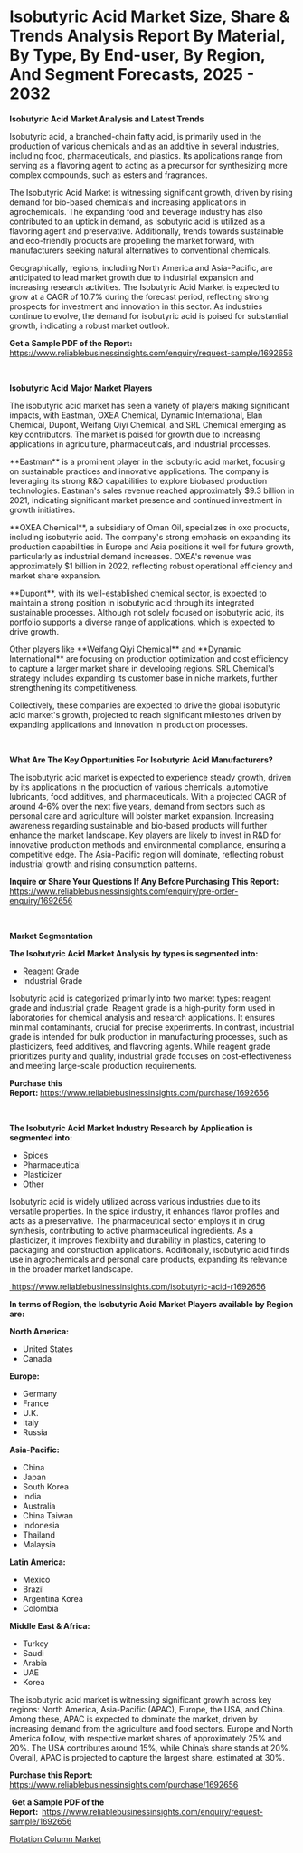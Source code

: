 <p><h1>Isobutyric Acid Market Size, Share & Trends Analysis Report By Material, By Type, By End-user, By Region, And Segment Forecasts, 2025 - 2032</h1></p><p><strong>Isobutyric Acid Market Analysis and Latest Trends</strong></p>
<p><p>Isobutyric acid, a branched-chain fatty acid, is primarily used in the production of various chemicals and as an additive in several industries, including food, pharmaceuticals, and plastics. Its applications range from serving as a flavoring agent to acting as a precursor for synthesizing more complex compounds, such as esters and fragrances. </p><p>The Isobutyric Acid Market is witnessing significant growth, driven by rising demand for bio-based chemicals and increasing applications in agrochemicals. The expanding food and beverage industry has also contributed to an uptick in demand, as isobutyric acid is utilized as a flavoring agent and preservative. Additionally, trends towards sustainable and eco-friendly products are propelling the market forward, with manufacturers seeking natural alternatives to conventional chemicals.</p><p>Geographically, regions, including North America and Asia-Pacific, are anticipated to lead market growth due to industrial expansion and increasing research activities. The Isobutyric Acid Market is expected to grow at a CAGR of 10.7% during the forecast period, reflecting strong prospects for investment and innovation in this sector. As industries continue to evolve, the demand for isobutyric acid is poised for substantial growth, indicating a robust market outlook.</p></p>
<p><strong>Get a Sample PDF of the Report:&nbsp;</strong> <a href="https://www.reliablebusinessinsights.com/enquiry/request-sample/1692656?utm_campaign=2534&utm_medium=2&utm_source=Github&utm_content=ia&utm_term=31032025&utm_id=isobutyric-acid">https://www.reliablebusinessinsights.com/enquiry/request-sample/1692656</a></p>
<p>&nbsp;</p>
<p><strong>Isobutyric Acid Major Market Players</strong></p>
<p><p>The isobutyric acid market has seen a variety of players making significant impacts, with Eastman, OXEA Chemical, Dynamic International, Elan Chemical, Dupont, Weifang Qiyi Chemical, and SRL Chemical emerging as key contributors. The market is poised for growth due to increasing applications in agriculture, pharmaceuticals, and industrial processes.</p><p>**Eastman** is a prominent player in the isobutyric acid market, focusing on sustainable practices and innovative applications. The company is leveraging its strong R&D capabilities to explore biobased production technologies. Eastman's sales revenue reached approximately $9.3 billion in 2021, indicating significant market presence and continued investment in growth initiatives.</p><p>**OXEA Chemical**, a subsidiary of Oman Oil, specializes in oxo products, including isobutyric acid. The company's strong emphasis on expanding its production capabilities in Europe and Asia positions it well for future growth, particularly as industrial demand increases. OXEA's revenue was approximately $1 billion in 2022, reflecting robust operational efficiency and market share expansion.</p><p>**Dupont**, with its well-established chemical sector, is expected to maintain a strong position in isobutyric acid through its integrated sustainable processes. Although not solely focused on isobutyric acid, its portfolio supports a diverse range of applications, which is expected to drive growth.</p><p>Other players like **Weifang Qiyi Chemical** and **Dynamic International** are focusing on production optimization and cost efficiency to capture a larger market share in developing regions. SRL Chemical's strategy includes expanding its customer base in niche markets, further strengthening its competitiveness.</p><p>Collectively, these companies are expected to drive the global isobutyric acid market's growth, projected to reach significant milestones driven by expanding applications and innovation in production processes.</p></p>
<p>&nbsp;</p>
<p><strong>What Are The Key Opportunities For Isobutyric Acid Manufacturers?</strong></p>
<p><p>The isobutyric acid market is expected to experience steady growth, driven by its applications in the production of various chemicals, automotive lubricants, food additives, and pharmaceuticals. With a projected CAGR of around 4-6% over the next five years, demand from sectors such as personal care and agriculture will bolster market expansion. Increasing awareness regarding sustainable and bio-based products will further enhance the market landscape. Key players are likely to invest in R&D for innovative production methods and environmental compliance, ensuring a competitive edge. The Asia-Pacific region will dominate, reflecting robust industrial growth and rising consumption patterns.</p></p>
<p><strong>Inquire or Share Your Questions If Any Before Purchasing This Report:</strong> <a href="https://www.reliablebusinessinsights.com/enquiry/pre-order-enquiry/1692656?utm_campaign=2534&utm_medium=2&utm_source=Github&utm_content=ia&utm_term=31032025&utm_id=isobutyric-acid">https://www.reliablebusinessinsights.com/enquiry/pre-order-enquiry/1692656</a></p>
<p>&nbsp;</p>
<p><strong>Market Segmentation</strong></p>
<p><strong>The Isobutyric Acid Market Analysis by types is segmented into:</strong></p>
<p><ul><li>Reagent Grade</li><li>Industrial Grade</li></ul></p>
<p><p>Isobutyric acid is categorized primarily into two market types: reagent grade and industrial grade. Reagent grade is a high-purity form used in laboratories for chemical analysis and research applications. It ensures minimal contaminants, crucial for precise experiments. In contrast, industrial grade is intended for bulk production in manufacturing processes, such as plasticizers, feed additives, and flavoring agents. While reagent grade prioritizes purity and quality, industrial grade focuses on cost-effectiveness and meeting large-scale production requirements.</p></p>
<p><strong>Purchase this Report:&nbsp;</strong><a href="https://www.reliablebusinessinsights.com/purchase/1692656?utm_campaign=2534&utm_medium=2&utm_source=Github&utm_content=ia&utm_term=31032025&utm_id=isobutyric-acid">https://www.reliablebusinessinsights.com/purchase/1692656</a></p>
<p>&nbsp;</p>
<p><strong>The Isobutyric Acid Market Industry Research by Application is segmented into:</strong></p>
<p><ul><li>Spices</li><li>Pharmaceutical</li><li>Plasticizer</li><li>Other</li></ul></p>
<p><p>Isobutyric acid is widely utilized across various industries due to its versatile properties. In the spice industry, it enhances flavor profiles and acts as a preservative. The pharmaceutical sector employs it in drug synthesis, contributing to active pharmaceutical ingredients. As a plasticizer, it improves flexibility and durability in plastics, catering to packaging and construction applications. Additionally, isobutyric acid finds use in agrochemicals and personal care products, expanding its relevance in the broader market landscape.</p></p>
<p><a href="https://www.reliablebusinessinsights.com/isobutyric-acid-r1692656?utm_campaign=2534&utm_medium=2&utm_source=Github&utm_content=ia&utm_term=31032025&utm_id=isobutyric-acid">&nbsp;https://www.reliablebusinessinsights.com/isobutyric-acid-r1692656</a></p>
<p><strong>In terms of Region, the Isobutyric Acid Market Players available by Region are:</strong></p>
<p>
    <p> <strong> North America: </strong>
        <ul>
            <li>United States</li>
            <li>Canada</li>
        </ul>
        </p> 
    <p> <strong> Europe: </strong>
        <ul>
            <li>Germany</li>
            <li>France</li>
            <li>U.K.</li>
            <li>Italy</li>
            <li>Russia</li>
        </ul>
        </p> 
    <p> <strong> Asia-Pacific: </strong>
        <ul>
            <li>China</li>
            <li>Japan</li>
            <li>South Korea</li>
            <li>India</li>
            <li>Australia</li>
            <li>China Taiwan</li>
            <li>Indonesia</li>
            <li>Thailand</li>
            <li>Malaysia</li>
        </ul>
        </p> 
    <p> <strong> Latin America: </strong>
        <ul>
            <li>Mexico</li>
            <li>Brazil</li>
            <li>Argentina Korea</li>
            <li>Colombia</li>
        </ul>
        </p> 
    <p> <strong> Middle East & Africa: </strong>
        <ul>
            <li>Turkey</li>
            <li>Saudi</li>
            <li>Arabia</li>
            <li>UAE</li>
            <li>Korea</li>
        </ul>
    </p>
    </p>
<p><p>The isobutyric acid market is witnessing significant growth across key regions: North America, Asia-Pacific (APAC), Europe, the USA, and China. Among these, APAC is expected to dominate the market, driven by increasing demand from the agriculture and food sectors. Europe and North America follow, with respective market shares of approximately 25% and 20%. The USA contributes around 15%, while China’s share stands at 20%. Overall, APAC is projected to capture the largest share, estimated at 30%.</p></p>
<p><strong>Purchase this Report: </strong><a href="https://www.reliablebusinessinsights.com/purchase/1692656?utm_campaign=2534&utm_medium=2&utm_source=Github&utm_content=ia&utm_term=31032025&utm_id=isobutyric-acid">https://www.reliablebusinessinsights.com/purchase/1692656</a></p>
<p>&nbsp;<strong>Get a Sample PDF of the Report:&nbsp;&nbsp;</strong><a href="https://www.reliablebusinessinsights.com/enquiry/request-sample/1692656?utm_campaign=2534&utm_medium=2&utm_source=Github&utm_content=ia&utm_term=31032025&utm_id=isobutyric-acid">https://www.reliablebusinessinsights.com/enquiry/request-sample/1692656</a></p>
<p><strong></strong></p>
<p><p><a href="https://github.com/bolalfredia7777/Market-Research-Report-List-1/blob/main/flotation-column-market.md?utm_campaign=2534&utm_medium=2&utm_source=Github&utm_content=ia&utm_term=31032025&utm_id=isobutyric-acid">Flotation Column Market</a></p></p>